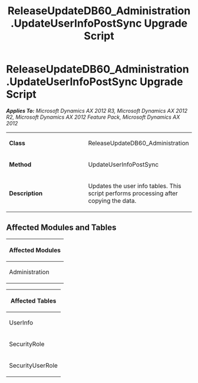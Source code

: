 ﻿---
title: ReleaseUpdateDB60_Administration.UpdateUserInfoPostSync Upgrade Script
TOCTitle: ReleaseUpdateDB60_Administration.UpdateUserInfoPostSync Upgrade Script
ms:assetid: 5a1b7d60-d6a6-33ff-096b-3ab52c9c04fd
ms:mtpsurl: https://msdn.microsoft.com/en-us/library/JJ736296(v=AX.60)
ms:contentKeyID: 49708466
ms.date: 05/18/2015
mtps_version: v=AX.60
---

# ReleaseUpdateDB60\_Administration.UpdateUserInfoPostSync Upgrade Script 


_**Applies To:** Microsoft Dynamics AX 2012 R3, Microsoft Dynamics AX 2012 R2, Microsoft Dynamics AX 2012 Feature Pack, Microsoft Dynamics AX 2012_

<table>
<colgroup>
<col style="width: 50%" />
<col style="width: 50%" />
</colgroup>
<tbody>
<tr class="odd">
<td><p><strong>Class</strong></p></td>
<td><p>ReleaseUpdateDB60_Administration</p></td>
</tr>
<tr class="even">
<td><p><strong>Method</strong></p></td>
<td><p>UpdateUserInfoPostSync</p></td>
</tr>
<tr class="odd">
<td><p><strong>Description</strong></p></td>
<td><p>Updates the user info tables. This script performs processing after copying the data.</p></td>
</tr>
</tbody>
</table>


## Affected Modules and Tables

<table>
<colgroup>
<col style="width: 100%" />
</colgroup>
<thead>
<tr class="header">
<th><p>Affected Modules</p></th>
</tr>
</thead>
<tbody>
<tr class="odd">
<td><p>Administration</p></td>
</tr>
</tbody>
</table>


<table>
<colgroup>
<col style="width: 100%" />
</colgroup>
<thead>
<tr class="header">
<th><p>Affected Tables</p></th>
</tr>
</thead>
<tbody>
<tr class="odd">
<td><p>UserInfo</p></td>
</tr>
<tr class="even">
<td><p>SecurityRole</p></td>
</tr>
<tr class="odd">
<td><p>SecurityUserRole</p></td>
</tr>
</tbody>
</table>

  


